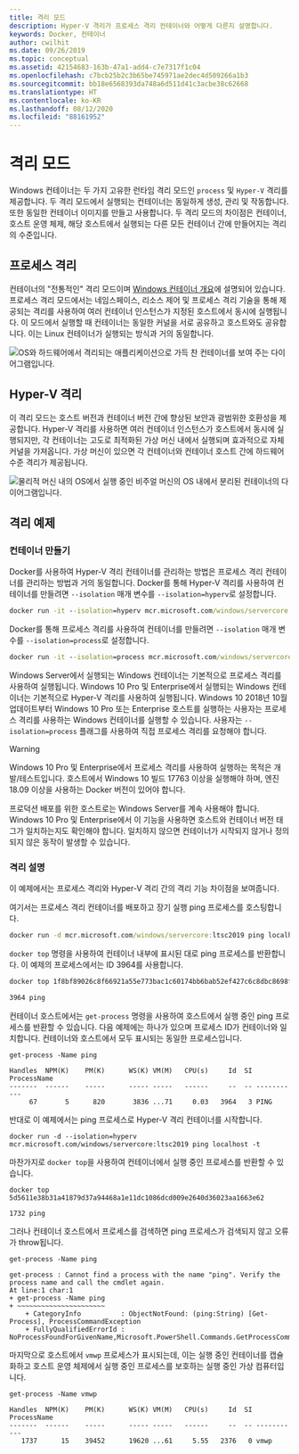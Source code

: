 ```yaml
---
title: 격리 모드
description: Hyper-V 격리가 프로세스 격리 컨테이너와 어떻게 다른지 설명합니다.
keywords: Docker, 컨테이너
author: cwilhit
ms.date: 09/26/2019
ms.topic: conceptual
ms.assetid: 42154683-163b-47a1-add4-c7e7317f1c04
ms.openlocfilehash: c7bcb25b2c3b65be745971ae2dec4d509266a1b3
ms.sourcegitcommit: bb18e6568393da748a6d511d41c3acbe38c62668
ms.translationtype: HT
ms.contentlocale: ko-KR
ms.lasthandoff: 08/12/2020
ms.locfileid: "88161952"
---
```

# <a name="isolation-modes"></a>격리 모드

Windows 컨테이너는 두 가지 고유한 런타임 격리 모드인 `process` 및 `Hyper-V` 격리를 제공합니다. 두 격리 모드에서 실행되는 컨테이너는 동일하게 생성, 관리 및 작동합니다. 또한 동일한 컨테이너 이미지를 만들고 사용합니다. 두 격리 모드의 차이점은 컨테이너, 호스트 운영 체제, 해당 호스트에서 실행되는 다른 모든 컨테이너 간에 만들어지는 격리의 수준입니다.

## <a name="process-isolation"></a>프로세스 격리

컨테이너의 "전통적인" 격리 모드이며 [Windows 컨테이너 개요](../about/index.md)에 설명되어 있습니다. 프로세스 격리 모드에서는 네임스페이스, 리소스 제어 및 프로세스 격리 기술을 통해 제공되는 격리를 사용하여 여러 컨테이너 인스턴스가 지정된 호스트에서 동시에 실행됩니다. 이 모드에서 실행할 때 컨테이너는 동일한 커널을 서로 공유하고 호스트와도 공유합니다.  이는 Linux 컨테이너가 실행되는 방식과 거의 동일합니다.

![OS와 하드웨어에서 격리되는 애플리케이션으로 가득 찬 컨테이너를 보여 주는 다이어그램입니다.](media/container-arch-process.png)

## <a name="hyper-v-isolation"></a>Hyper-V 격리
이 격리 모드는 호스트 버전과 컨테이너 버전 간에 향상된 보안과 광범위한 호환성을 제공합니다. Hyper-V 격리를 사용하면 여러 컨테이너 인스턴스가 호스트에서 동시에 실행되지만, 각 컨테이너는 고도로 최적화된 가상 머신 내에서 실행되며 효과적으로 자체 커널을 가져옵니다. 가상 머신이 있으면 각 컨테이너와 컨테이너 호스트 간에 하드웨어 수준 격리가 제공됩니다.

![물리적 머신 내의 OS에서 실행 중인 비주얼 머신의 OS 내에서 분리된 컨테이너의 다이어그램입니다.](media/container-arch-hyperv.png)

## <a name="isolation-examples"></a>격리 예제

### <a name="create-container"></a>컨테이너 만들기

Docker를 사용하여 Hyper-V 격리 컨테이너를 관리하는 방법은 프로세스 격리 컨테이너를 관리하는 방법과 거의 동일합니다. Docker를 통해 Hyper-V 격리를 사용하여 컨테이너를 만들려면 `--isolation` 매개 변수를 `--isolation=hyperv`로 설정합니다.

```cmd
docker run -it --isolation=hyperv mcr.microsoft.com/windows/servercore:ltsc2019 cmd
```

Docker를 통해 프로세스 격리를 사용하여 컨테이너를 만들려면 `--isolation` 매개 변수를 `--isolation=process`로 설정합니다.

```cmd
docker run -it --isolation=process mcr.microsoft.com/windows/servercore:ltsc2019 cmd
```

Windows Server에서 실행되는 Windows 컨테이너는 기본적으로 프로세스 격리를 사용하여 실행됩니다. Windows 10 Pro 및 Enterprise에서 실행되는 Windows 컨테이너는 기본적으로 Hyper-V 격리를 사용하여 실행됩니다. Windows 10 2018년 10월 업데이트부터 Windows 10 Pro 또는 Enterprise 호스트를 실행하는 사용자는 프로세스 격리를 사용하는 Windows 컨테이너를 실행할 수 있습니다. 사용자는 `--isolation=process` 플래그를 사용하여 직접 프로세스 격리를 요청해야 합니다.

> [!WARNING]
> Windows 10 Pro 및 Enterprise에서 프로세스 격리를 사용하여 실행하는 목적은 개발/테스트입니다. 호스트에서 Windows 10 빌드 17763 이상을 실행해야 하며, 엔진 18.09 이상을 사용하는 Docker 버전이 있어야 합니다.
>
> 프로덕션 배포를 위한 호스트로는 Windows Server를 계속 사용해야 합니다. Windows 10 Pro 및 Enterprise에서 이 기능을 사용하면 호스트와 컨테이너 버전 태그가 일치하는지도 확인해야 합니다. 일치하지 않으면 컨테이너가 시작되지 않거나 정의되지 않은 동작이 발생할 수 있습니다.

### <a name="isolation-explanation"></a>격리 설명

이 예제에서는 프로세스 격리와 Hyper-V 격리 간의 격리 기능 차이점을 보여줍니다.

여기서는 프로세스 격리 컨테이너를 배포하고 장기 실행 ping 프로세스를 호스팅합니다.

``` cmd
docker run -d mcr.microsoft.com/windows/servercore:ltsc2019 ping localhost -t
```

`docker top` 명령을 사용하여 컨테이너 내부에 표시된 대로 ping 프로세스를 반환합니다. 이 예제의 프로세스에서는 ID 3964를 사용합니다.

``` cmd
docker top 1f8bf89026c8f66921a55e773bac1c60174bb6bab52ef427c6c8dbc8698f9d7a

3964 ping
```

컨테이너 호스트에서는 `get-process` 명령을 사용하여 호스트에서 실행 중인 ping 프로세스를 반환할 수 있습니다. 다음 예제에는 하나가 있으며 프로세스 ID가 컨테이너와 일치합니다. 컨테이너와 호스트에서 모두 표시되는 동일한 프로세스입니다.

```
get-process -Name ping

Handles  NPM(K)    PM(K)      WS(K) VM(M)   CPU(s)     Id  SI ProcessName
-------  ------    -----      ----- -----   ------     --  -- -----------
     67       5      820       3836 ...71     0.03   3964   3 PING
```

반대로 이 예제에서는 ping 프로세스로 Hyper-V 격리 컨테이너를 시작합니다.

```
docker run -d --isolation=hyperv mcr.microsoft.com/windows/servercore:ltsc2019 ping localhost -t
```

마찬가지로 `docker top`을 사용하여 컨테이너에서 실행 중인 프로세스를 반환할 수 있습니다.

```
docker top 5d5611e38b31a41879d37a94468a1e11dc1086dcd009e2640d36023aa1663e62

1732 ping
```

그러나 컨테이너 호스트에서 프로세스를 검색하면 ping 프로세스가 검색되지 않고 오류가 throw됩니다.

```
get-process -Name ping

get-process : Cannot find a process with the name "ping". Verify the process name and call the cmdlet again.
At line:1 char:1
+ get-process -Name ping
+ ~~~~~~~~~~~~~~~~~~~~~~
    + CategoryInfo          : ObjectNotFound: (ping:String) [Get-Process], ProcessCommandException
    + FullyQualifiedErrorId : NoProcessFoundForGivenName,Microsoft.PowerShell.Commands.GetProcessCommand
```

마지막으로 호스트에서 `vmwp` 프로세스가 표시되는데, 이는 실행 중인 컨테이너를 캡슐화하고 호스트 운영 체제에서 실행 중인 프로세스를 보호하는 실행 중인 가상 컴퓨터입니다.

```
get-process -Name vmwp

Handles  NPM(K)    PM(K)      WS(K) VM(M)   CPU(s)     Id  SI ProcessName
-------  ------    -----      ----- -----   ------     --  -- -----------
   1737      15    39452      19620 ...61     5.55   2376   0 vmwp
```
